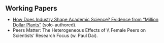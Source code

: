 <h1 id="paper"></h1>

<h2 style="margin: 30px 0px 10px;">Working Papers</h2>

<ul>

<li><span style="color:#e74d3c"><a href="https://www.dropbox.com/scl/fi/yqsnl56ym49sfki9wwfep/MDP_Xia_NBER.pdf?rlkey=iu6bowwce5a8lrt62wjb002kg&st=sjzba2sv&dl=0">How Does Industry Shape Academic Science? Evidence from “Million Dollar Plants”</a></span> (solo-authored).</li>
<li>Peers Matter: The Heterogeneous Effects of \\ Female Peers on Scientists’ Research Focus (w. Paul Dai).</li>

</ul>
